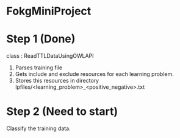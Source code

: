 # FokgMiniProject

# Step 1 (Done)
class : ReadTTLDataUsingOWLAPI
1. Parses training file
2. Gets include and exclude resources for each learning problem.
3. Stores this resources in directory lpfiles/<learning_problem>_<positive_negative>.txt

# Step 2 (Need to start)
Classify the training data.
